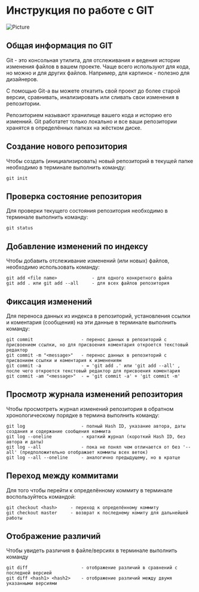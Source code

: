 # **Инструкция по работе с GIT**

![Picture](img0.jpg)

## Общая информация по GIT

Git - это консольная утилита, для отслеживания и ведения истории изменения файлов в вашем проекте. Чаще всего используют для кода, но можно и для других файлов. Например, для картинок - полезно для дизайнеров.

С помощью Git-а вы можете откатить свой проект до более старой версии, сравнивать, инализировать или сливать свои изменения в репозитории.

Репозиторием называют хранилище вашего кода и историю его изменний. Git работатет только локально и все ваши репозитории хранятся в определённых папках на жёстком диске.

## Создание нового репозитория

Чтобы создать (инициализировать) новый репозиторий в текущей папке необходимо в терминале выполнить команду:

    git init

## Проверка состояние репозитория

Для проверки текущего состояния репозитория необходимо в терминале выполнить команду:

    git status

## Добавление изменений по индексу

Чтобы добавить отслеживание изменений (или новых) файлов, необходимо использовать команду:

    git add <file name>             - для одного конкретного файла
    git add . или git add --all     - для всех файлов репозитория

## Фиксация изменений

Для переноса данных из индекса в репозиторий, установления ссылки и коментария (сообщения) на эти данные в терминале выполнить команду:

    git commit                  - перенос данных в репозиторий с присвоением ссылки, но для присвоения коментария откроется текстовый редактор
    git commit -m "<message>"   - перенос данных в репозиторий с присвонием ссылки и коментария к изменениям
    git commit -a               - = 'git add .' или 'git add --all' , после чего откроется текстовый редактор для присвоения коментария
    git commit -am "<message>"  - = 'git commit -a' + 'git commit -m'

## Просмотр журнала изменений репозитория

Чтобы просмотреть журнал изменений репозитория в обратном хронологическому порядке в термина выполнить команду:

    git log                     - полный Hash ID, указание автора, даты создания и содержание сообщения коммита
    git log --oneline           - краткий журнал (короткий Hash ID, без автора и даты)
    git log --all               - пока не понял чем отличается от без '--all' (предположительно отображает коммиты всех веток)
    git log --all --oneline     - аналогично предыдущему, но в кратце

## Переход между коммитами

Для того чтобы перейти к определённому коммиту в терминале воспользуйтесь командой:

    git checkout <hash>     - переход к определённому коммиту
    git checkout master     - возврат к последнему комиту для дальнейшей работы

## Отображение различий

Чтобы увидеть различия в файле/версиях в терминале выполнить команду

    git diff                    - отображение различий в сравнений с последней версией
    git diff <hash1> <hash2>    - отображение различий между двумя указанными версиями